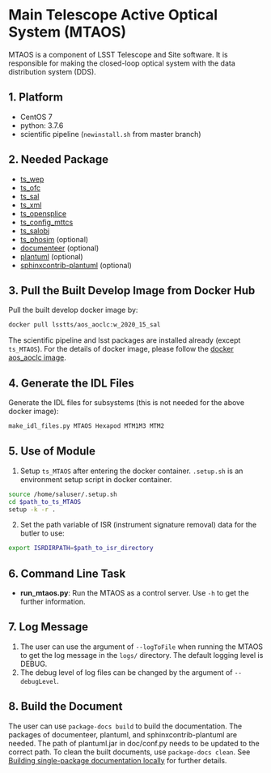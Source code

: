 # Main Telescope Active Optical System (MTAOS)

MTAOS is a component of LSST Telescope and Site software. It is responsible for making the closed-loop optical system with the data distribution system (DDS).

## 1. Platform

- CentOS 7
- python: 3.7.6
- scientific pipeline (`newinstall.sh` from master branch)

## 2. Needed Package

- [ts_wep](https://github.com/lsst-ts/ts_wep)
- [ts_ofc](https://github.com/lsst-ts/ts_ofc)
- [ts_sal](https://github.com/lsst-ts/ts_sal)
- [ts_xml](https://github.com/lsst-ts/ts_xml)
- [ts_opensplice](https://github.com/lsst-ts/ts_opensplice)
- [ts_config_mttcs](https://github.com/lsst-ts/ts_config_mttcs)
- [ts_salobj](https://github.com/lsst-ts/ts_salobj)
- [ts_phosim](https://github.com/lsst-ts/ts_phosim) (optional)
- [documenteer](https://github.com/lsst-sqre/documenteer) (optional)
- [plantuml](http://plantuml.com) (optional)
- [sphinxcontrib-plantuml](https://pypi.org/project/sphinxcontrib-plantuml/) (optional)

## 3. Pull the Built Develop Image from Docker Hub

Pull the built develop docker image by:

```bash
docker pull lsstts/aos_aoclc:w_2020_15_sal
```

The scientific pipeline and lsst packages are installed already (except `ts_MTAOS`). For the details of docker image, please follow the [docker aos_aoclc image](https://hub.docker.com/r/lsstts/aos_aoclc).

## 4. Generate the IDL Files

Generate the IDL files for subsystems (this is not needed for the above docker image):

```bash
make_idl_files.py MTAOS Hexapod MTM1M3 MTM2
```

## 5. Use of Module

1. Setup `ts_MTAOS` after entering the docker container. `.setup.sh` is an environment setup script in docker container.

```bash
source /home/saluser/.setup.sh
cd $path_to_ts_MTAOS
setup -k -r .
```

2. Set the path variable of ISR (instrument signature removal) data for the butler to use:

```bash
export ISRDIRPATH=$path_to_isr_directory
```

## 6. Command Line Task

- **run_mtaos.py**: Run the MTAOS as a control server. Use `-h` to get the further information.

## 7. Log Message

1. The user can use the argument of `--logToFile` when running the MTAOS to get the log message in the `logs/` directory. The default logging level is DEBUG.
2. The debug level of log files can be changed by the argument of `--debugLevel`.

## 8. Build the Document

The user can use `package-docs build` to build the documentation. The packages of documenteer, plantuml, and sphinxcontrib-plantuml are needed. The path of plantuml.jar in doc/conf.py needs to be updated to the correct path. To clean the built documents, use `package-docs clean`. See [Building single-package documentation locally](https://developer.lsst.io/stack/building-single-package-docs.html) for further details.
